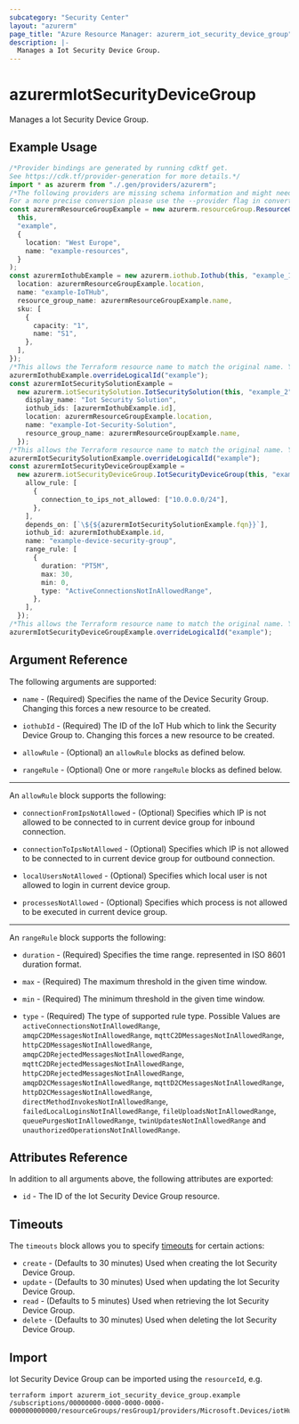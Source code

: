 ```yaml
---
subcategory: "Security Center"
layout: "azurerm"
page_title: "Azure Resource Manager: azurerm_iot_security_device_group"
description: |-
  Manages a Iot Security Device Group.
---
```


# azurermIotSecurityDeviceGroup

Manages a Iot Security Device Group.

## Example Usage

```typescript
/*Provider bindings are generated by running cdktf get.
See https://cdk.tf/provider-generation for more details.*/
import * as azurerm from "./.gen/providers/azurerm";
/*The following providers are missing schema information and might need manual adjustments to synthesize correctly: azurerm.
For a more precise conversion please use the --provider flag in convert.*/
const azurermResourceGroupExample = new azurerm.resourceGroup.ResourceGroup(
  this,
  "example",
  {
    location: "West Europe",
    name: "example-resources",
  }
);
const azurermIothubExample = new azurerm.iothub.Iothub(this, "example_1", {
  location: azurermResourceGroupExample.location,
  name: "example-IoTHub",
  resource_group_name: azurermResourceGroupExample.name,
  sku: [
    {
      capacity: "1",
      name: "S1",
    },
  ],
});
/*This allows the Terraform resource name to match the original name. You can remove the call if you don't need them to match.*/
azurermIothubExample.overrideLogicalId("example");
const azurermIotSecuritySolutionExample =
  new azurerm.iotSecuritySolution.IotSecuritySolution(this, "example_2", {
    display_name: "Iot Security Solution",
    iothub_ids: [azurermIothubExample.id],
    location: azurermResourceGroupExample.location,
    name: "example-Iot-Security-Solution",
    resource_group_name: azurermResourceGroupExample.name,
  });
/*This allows the Terraform resource name to match the original name. You can remove the call if you don't need them to match.*/
azurermIotSecuritySolutionExample.overrideLogicalId("example");
const azurermIotSecurityDeviceGroupExample =
  new azurerm.iotSecurityDeviceGroup.IotSecurityDeviceGroup(this, "example_3", {
    allow_rule: [
      {
        connection_to_ips_not_allowed: ["10.0.0.0/24"],
      },
    ],
    depends_on: [`\${${azurermIotSecuritySolutionExample.fqn}}`],
    iothub_id: azurermIothubExample.id,
    name: "example-device-security-group",
    range_rule: [
      {
        duration: "PT5M",
        max: 30,
        min: 0,
        type: "ActiveConnectionsNotInAllowedRange",
      },
    ],
  });
/*This allows the Terraform resource name to match the original name. You can remove the call if you don't need them to match.*/
azurermIotSecurityDeviceGroupExample.overrideLogicalId("example");

```

## Argument Reference

The following arguments are supported:

*   `name` - (Required) Specifies the name of the Device Security Group. Changing this forces a new resource to be created.

*   `iothubId` - (Required) The ID of the IoT Hub which to link the Security Device Group to. Changing this forces a new resource to be created.

*   `allowRule` - (Optional) an `allowRule` blocks as defined below.

*   `rangeRule` - (Optional) One or more `rangeRule` blocks as defined below.

***

An `allowRule` block supports the following:

*   `connectionFromIpsNotAllowed` - (Optional) Specifies which IP is not allowed to be connected to in current device group for inbound connection.

*   `connectionToIpsNotAllowed` - (Optional) Specifies which IP is not allowed to be connected to in current device group for outbound connection.

*   `localUsersNotAllowed` - (Optional) Specifies which local user is not allowed to login in current device group.

*   `processesNotAllowed` - (Optional) Specifies which process is not allowed to be executed in current device group.

***

An `rangeRule` block supports the following:

*   `duration` - (Required) Specifies the time range. represented in ISO 8601 duration format.

*   `max` - (Required) The maximum threshold in the given time window.

*   `min` - (Required) The minimum threshold in the given time window.

*   `type` - (Required) The type of supported rule type. Possible Values are `activeConnectionsNotInAllowedRange`, `amqpC2DMessagesNotInAllowedRange`, `mqttC2DMessagesNotInAllowedRange`, `httpC2DMessagesNotInAllowedRange`, `amqpC2DRejectedMessagesNotInAllowedRange`, `mqttC2DRejectedMessagesNotInAllowedRange`, `httpC2DRejectedMessagesNotInAllowedRange`, `amqpD2CMessagesNotInAllowedRange`, `mqttD2CMessagesNotInAllowedRange`, `httpD2CMessagesNotInAllowedRange`, `directMethodInvokesNotInAllowedRange`, `failedLocalLoginsNotInAllowedRange`, `fileUploadsNotInAllowedRange`, `queuePurgesNotInAllowedRange`, `twinUpdatesNotInAllowedRange` and `unauthorizedOperationsNotInAllowedRange`.

## Attributes Reference

In addition to all arguments above, the following attributes are exported:

* `id` - The ID of the Iot Security Device Group resource.

## Timeouts

The `timeouts` block allows you to specify [timeouts](https://www.terraform.io/language/resources/syntax#operation-timeouts) for certain actions:

* `create` - (Defaults to 30 minutes) Used when creating the Iot Security Device Group.
* `update` - (Defaults to 30 minutes) Used when updating the Iot Security Device Group.
* `read` - (Defaults to 5 minutes) Used when retrieving the Iot Security Device Group.
* `delete` - (Defaults to 30 minutes) Used when deleting the Iot Security Device Group.

## Import

Iot Security Device Group can be imported using the `resourceId`, e.g.

```console
terraform import azurerm_iot_security_device_group.example /subscriptions/00000000-0000-0000-0000-000000000000/resourceGroups/resGroup1/providers/Microsoft.Devices/iotHubs/hub1/providers/Microsoft.Security/deviceSecurityGroups/group1
```
